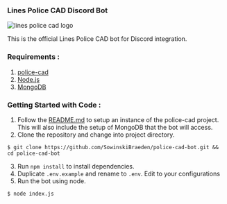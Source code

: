 ### Lines Police CAD Discord Bot

![lines police cad logo](https://github.com/Linesmerrill/police-cad/blob/master/lines-police-cad.png)

This is the official Lines Police CAD bot for Discord integration.

### Requirements : 
1.  [police-cad](https://github.com/LinesMerrill/police-cad)
2.  [Node.js](https://nodejs.org/en/)
3.  [MongoDB](https://docs.mongodb.com/manual/administration/install-community/)

### Getting Started with Code  : 
1. Follow the [README.md](https://github.com/Linesmerrill/police-cad/blob/main/README.md) to setup an instance of the police-cad project. This will also include the setup of MongoDB that the bot will access.
2. Clone the repository and change into project directory.
```
$ git clone https://github.com/SowinskiBraeden/police-cad-bot.git && cd police-cad-bot
```
3. Run `npm install` to install dependencies.
4. Duplicate `.env.example` and rename to `.env`. Edit to your configurations
5. Run the bot using node.
```
$ node index.js
```
